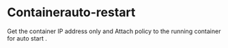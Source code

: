 # Containerauto-restart
Get the container IP address only and Attach policy to the running container for auto start .
